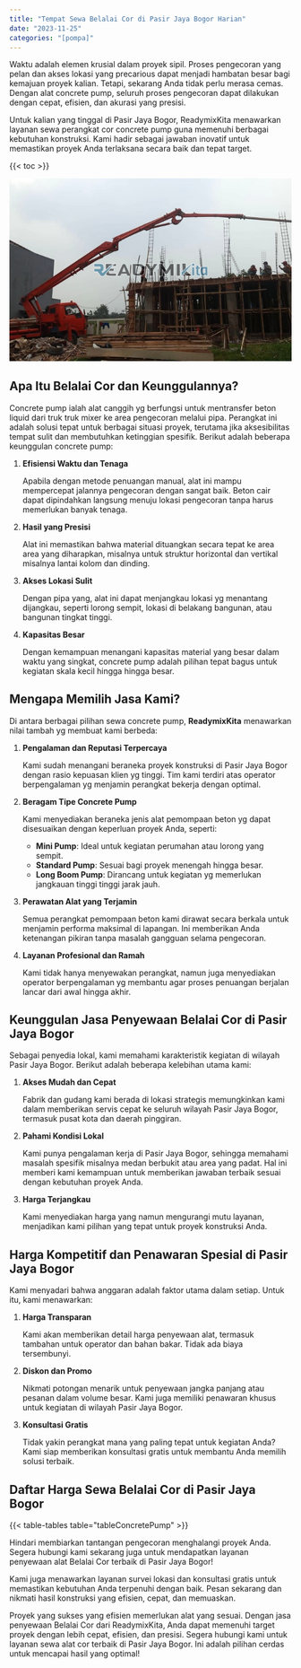 ```yaml
---
title: "Tempat Sewa Belalai Cor di Pasir Jaya Bogor Harian"
date: "2023-11-25"
categories: "[pompa]"
---
```


Waktu adalah elemen krusial dalam proyek sipil. Proses pengecoran yang pelan dan akses lokasi yang precarious dapat menjadi hambatan besar bagi kemajuan proyek kalian. Tetapi, sekarang Anda tidak perlu merasa cemas. Dengan alat concrete pump, seluruh proses pengecoran dapat dilakukan dengan cepat, efisien, dan akurasi yang presisi.

Untuk kalian yang tinggal di Pasir Jaya Bogor, ReadymixKita menawarkan layanan sewa perangkat cor concrete pump guna memenuhi berbagai kebutuhan konstruksi. Kami hadir sebagai jawaban inovatif untuk memastikan proyek Anda terlaksana secara baik dan tepat target.

{{< toc >}}

![Tempat Sewa Belalai Cor di Pasir Jaya Bogor Harian](/images/pompa/sewa-pompa-19.jpg)

## Apa Itu Belalai Cor dan Keunggulannya?

Concrete pump ialah alat canggih yg berfungsi untuk mentransfer beton liquid dari truk truk mixer ke area pengecoran melalui pipa. Perangkat ini adalah solusi tepat untuk berbagai situasi proyek, terutama jika aksesibilitas tempat sulit dan membutuhkan ketinggian spesifik. Berikut adalah beberapa keunggulan concrete pump:

1. **Efisiensi Waktu dan Tenaga**

   Apabila dengan metode penuangan manual, alat ini mampu mempercepat jalannya pengecoran dengan sangat baik. Beton cair dapat dipindahkan langsung menuju lokasi pengecoran tanpa harus memerlukan banyak tenaga.

2. **Hasil yang Presisi**

   Alat ini memastikan bahwa material dituangkan secara tepat ke area area yang diharapkan, misalnya untuk struktur horizontal dan vertikal misalnya lantai kolom dan dinding.

3. **Akses Lokasi Sulit**

   Dengan pipa yang, alat ini dapat menjangkau lokasi yg menantang dijangkau, seperti lorong sempit, lokasi di belakang bangunan, atau bangunan tingkat tinggi.

4. **Kapasitas Besar**

   Dengan kemampuan menangani kapasitas material yang besar dalam waktu yang singkat, concrete pump adalah pilihan tepat bagus untuk kegiatan skala kecil hingga hingga besar.

## Mengapa Memilih Jasa Kami?

Di antara berbagai pilihan sewa concrete pump, **ReadymixKita** menawarkan nilai tambah yg membuat kami berbeda:

1. **Pengalaman dan Reputasi Terpercaya**

   Kami sudah menangani beraneka proyek konstruksi di Pasir Jaya Bogor dengan rasio kepuasan klien yg tinggi. Tim kami terdiri atas operator berpengalaman yg menjamin perangkat bekerja dengan optimal.

2. **Beragam Tipe Concrete Pump**

   Kami menyediakan beraneka jenis alat pemompaan beton yg dapat disesuaikan dengan keperluan proyek Anda, seperti:
   - **Mini Pump**: Ideal untuk kegiatan perumahan atau lorong yang sempit.
   - **Standard Pump**: Sesuai bagi proyek menengah hingga besar.
   - **Long Boom Pump**: Dirancang untuk kegiatan yg memerlukan jangkauan tinggi tinggi jarak jauh.

3. **Perawatan Alat yang Terjamin**

   Semua perangkat pemompaan beton kami dirawat secara berkala untuk menjamin performa maksimal di lapangan. Ini memberikan Anda ketenangan pikiran tanpa masalah gangguan selama pengecoran.

4. **Layanan Profesional dan Ramah**

   Kami tidak hanya menyewakan perangkat, namun juga menyediakan operator berpengalaman yg membantu agar proses penuangan berjalan lancar dari awal hingga akhir.

## Keunggulan Jasa Penyewaan Belalai Cor di Pasir Jaya Bogor

Sebagai penyedia lokal, kami memahami karakteristik kegiatan di wilayah Pasir Jaya Bogor. Berikut adalah beberapa kelebihan utama kami:

1. **Akses Mudah dan Cepat**

   Fabrik dan gudang kami berada di lokasi strategis memungkinkan kami dalam memberikan servis cepat ke seluruh wilayah Pasir Jaya Bogor, termasuk pusat kota dan daerah pinggiran.

2. **Pahami Kondisi Lokal**

   Kami punya pengalaman kerja di Pasir Jaya Bogor, sehingga memahami masalah spesifik misalnya medan berbukit atau area yang padat. Hal ini memberi kami kemampuan untuk memberikan jawaban terbaik sesuai dengan kebutuhan proyek Anda.

3. **Harga Terjangkau**

   Kami menyediakan harga yang namun mengurangi mutu layanan, menjadikan kami pilihan yang tepat untuk proyek konstruksi Anda.

## Harga Kompetitif dan Penawaran Spesial di Pasir Jaya Bogor

Kami menyadari bahwa anggaran adalah faktor utama dalam setiap. Untuk itu, kami menawarkan:

1. **Harga Transparan**

   Kami akan memberikan detail harga penyewaan alat, termasuk tambahan untuk operator dan bahan bakar. Tidak ada biaya tersembunyi.

2. **Diskon dan Promo**

   Nikmati potongan menarik untuk penyewaan jangka panjang atau pesanan dalam volume besar. Kami juga memiliki penawaran khusus untuk kegiatan di wilayah Pasir Jaya Bogor.

3. **Konsultasi Gratis**

   Tidak yakin perangkat mana yang paling tepat untuk kegiatan Anda? Kami siap memberikan konsultasi gratis untuk membantu Anda memilih solusi terbaik.

## Daftar Harga Sewa Belalai Cor di Pasir Jaya Bogor

{{< table-tables table="tableConcretePump" >}}

Hindari membiarkan tantangan pengecoran menghalangi proyek Anda. Segera hubungi kami sekarang juga untuk mendapatkan layanan penyewaan alat Belalai Cor terbaik di Pasir Jaya Bogor!

Kami juga menawarkan layanan survei lokasi dan konsultasi gratis untuk memastikan kebutuhan Anda terpenuhi dengan baik. Pesan sekarang dan nikmati hasil konstruksi yang efisien, cepat, dan memuaskan.

Proyek yang sukses yang efisien memerlukan alat yang sesuai. Dengan jasa penyewaan Belalai Cor dari ReadymixKita, Anda dapat memenuhi target proyek dengan lebih cepat, efisien, dan presisi. Segera hubungi kami untuk layanan sewa alat cor terbaik di Pasir Jaya Bogor. Ini adalah pilihan cerdas untuk mencapai hasil yang optimal!